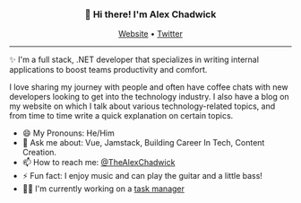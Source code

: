 
<h3 align="center">👋 Hi there! I'm Alex Chadwick</h3>
<p align="center">
  <a href="https://www.alexchadwick.com">Website</a> •
  <a href="https://twitter.com/thealexchadwick">Twitter</a>
</p>

---
✨ I'm a full stack, .NET developer that specializes in writing internal applications to boost teams productivity and comfort.

I love sharing my journey with people and often have coffee chats with new developers looking to get into the technology industry. I also have a blog on my website on which I talk about various technology-related topics, and from time to time write a quick explanation on certain topics.

- 😄 My Pronouns: He/Him   
- 💬 Ask me about: Vue, Jamstack, Building Career In Tech, Content Creation.
- 📫 How to reach me: [@TheAlexChadwick](https://twitter.com/thealexchadwick)
- ⚡ Fun fact: I enjoy music and can play the guitar and a little bass!
- 👷‍♂️ I'm currently working on a [task manager](https://github.com/AlexChadwickP/task-manager)
